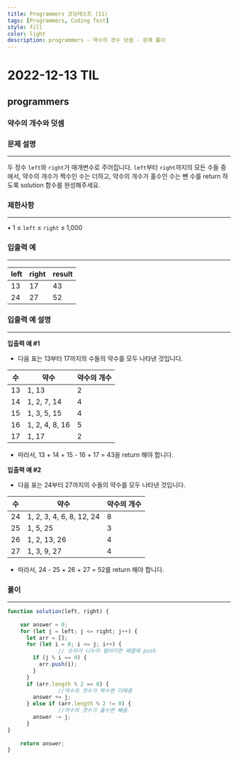 ```yaml
---
title: Programmers 코딩테스트 (11)
tags: [Programmers, Coding Test]
style: fill
color: light
description: programmers - 약수의 갯수 덧샘 - 문제 풀이
---
```

# 2022-12-13 TIL

## programmers

### 약수의 개수와 덧셈

### **문제 설명**

---

두 정수 `left`와 `right`가 매개변수로 주어집니다. `left`부터 `right`까지의 모든 수들 중에서, 약수의 개수가 짝수인 수는 더하고, 약수의 개수가 홀수인 수는 뺀 수를 return 하도록 solution 함수를 완성해주세요.

### 제한사항

---

• 1 ≤ `left` ≤ `right` ≤ 1,000

### 입출력 예

---

| left | right | result |
| --- | --- | --- |
| 13 | 17 | 43 |
| 24 | 27 | 52 |

### 입출력 예 설명

---

**입출력 예 #1**

- 다음 표는 13부터 17까지의 수들의 약수를 모두 나타낸 것입니다.

| 수 | 약수 | 약수의 개수 |
| --- | --- | --- |
| 13 | 1, 13 | 2 |
| 14 | 1, 2, 7, 14 | 4 |
| 15 | 1, 3, 5, 15 | 4 |
| 16 | 1, 2, 4, 8, 16 | 5 |
| 17 | 1, 17 | 2 |
- 따라서, 13 + 14 + 15 - 16 + 17 = 43을 return 해야 합니다.

**입출력 예 #2**

- 다음 표는 24부터 27까지의 수들의 약수를 모두 나타낸 것입니다.

| 수 | 약수 | 약수의 개수 |
| --- | --- | --- |
| 24 | 1, 2, 3, 4, 6, 8, 12, 24 | 8 |
| 25 | 1, 5, 25 | 3 |
| 26 | 1, 2, 13, 26 | 4 |
| 27 | 1, 3, 9, 27 | 4 |
- 따라서, 24 - 25 + 26 + 27 = 52를 return 해야 합니다.

### 풀이

---

```jsx
function solution(left, right) {
		
    var answer = 0;
    for (let j = left; j <= right; j++) {
      let arr = [];
      for (let i = 0; i <= j; i++) {
				// 숫자가 나누어 떨어지면 배열에 push
        if (j % i == 0) {
          arr.push(i);
        }
      }
      if (arr.length % 2 == 0) {
				//약수의 갯수가 짝수면 더해줌
        answer += j;
      } else if (arr.length % 2 != 0) {
				//약수의 갯수가 홀수면 빼줌
        answer -= j;
      }
}
    
    return answer;
}
```
